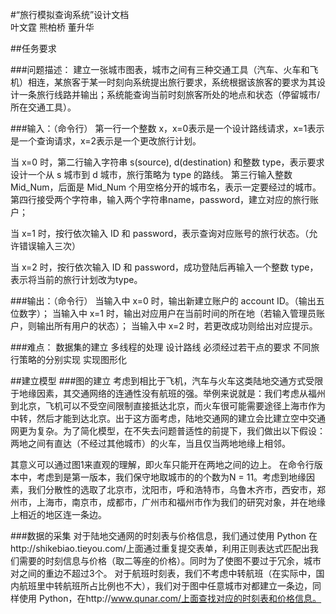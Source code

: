 #“旅行模拟查询系统”设计文档		
叶文霆 熊柏桥 董升华

##任务要求

###问题描述：
建立一张城市图表，城市之间有三种交通工具（汽车、火车和飞机）相连，某旅客于某一时刻向系统提出旅行要求，系统根据该旅客的要求为其设计一条旅行线路并输出；系统能查询当前时刻旅客所处的地点和状态（停留城市/所在交通工具）。


###输入：（命令行）
第一行一个整数 x，x=0表示是一个设计路线请求，x=1表示是一个查询请求，x=2表示是一个更改旅行计划。

当 x=0 时，第二行输入字符串 s(source), d(destination) 和整数 type，表示要求设计一个从 s 城市到 d 城市，旅行策略为 type 的路线。
第三行输入整数Mid_Num，后面是 Mid_Num 个用空格分开的城市名，表示一定要经过的城市。
第四行接受两个字符串，输入两个字符串name，password，建立对应的旅行账户；

当 x=1 时，按行依次输入 ID 和 password，表示查询对应账号的旅行状态。（允许错误输入三次）

当 x=2 时，按行依次输入 ID 和 password，成功登陆后再输入一个整数 type，表示将当前的旅行计划改为type。

###输出：（命令行）
当输入中 x=0 时，输出新建立账户的 account ID。（输出五位数字）；
当输入中 x=1 时，输出对应用户在当前时间的所在地（若输入管理员账户，则输出所有用户的状态）；
当输入中 x=2 时，若更改成功则给出对应提示。

###难点：
数据集的建立
多线程的处理
设计路线
必须经过若干点的要求
不同旅行策略的分别实现
实现图形化

##建立模型
###图的建立
考虑到相比于飞机，汽车与火车这类陆地交通方式受限于地缘因素，其交通网络的连通性没有航班的强。举例来说就是：我们考虑从福州到北京，飞机可以不受空间限制直接抵达北京，而火车很可能需要途径上海市作为中转，然后才能到达北京。出于这方面考虑，陆地交通网的建立会比建立空中交通网更为复杂。为了简化模型，在不失去问题普适性的前提下，我们做出以下假设：
两地之间有直达（不经过其他城市）的火车，当且仅当两地地缘上相邻。

其意义可以通过图1来直观的理解，即火车只能开在两地之间的边上。
在命令行版本中，考虑到是第一版本，我们保守地取城市的的个数为N = 11。考虑到地缘因素，我们分散性的选取了北京市，沈阳市，呼和浩特市，乌鲁木齐市，西安市，郑州市，上海市，南京市，成都市，广州市和福州市作为我们的研究对象，并在地缘上相近的地区连一条边。


###数据的采集
对于陆地交通网的时刻表与价格信息，我们通过使用 Python 在http://shikebiao.tieyou.com/上面通过重复提交表单，利用正则表达式匹配出我们需要的时刻信息与价格（取二等座的价格）。同时为了使图不要过于冗余，城市对之间的重边不超过3个。	对于航班时刻表，我们不考虑中转航班（在实际中，国内航班里中转航班所占比例也不大），我们对于图中任意城市对都建立一条边，同样使用 Python，在http://www.qunar.com/上面查找对应的时刻表和价格信息。
